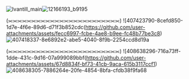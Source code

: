 ![Ivantill_main](https://github.com/user-attachments/assets/ac12e16f-32ef-4e71-8547-e2322512651f)![12166193_b9195](https://github.com/user-attachments/assets/d11766c1-8da1-4abe-ae65-57a6f5a77006)


(⫘⫘⫘⫘⫘⫘⫘⫘⫘⫘⫘⫘⫘⫘⫘⫘⫘⫘⫘⫘⫘⫘⫘⫘)
![407423790-8cefd850-1d7e-4f6e-89d6-d71f3b852cdc(https://github.com/user-attachments/assets/fecc6997-fcbe-4ae8-b9ee-fc48b77be3c8)
![407418337-8e6892e2-abe5-4040-8f9b-2254ccd8d19a](https://github.com/user-attachments/assets/8848a10d-2b87-4eca-aec5-1ce295da08d2)

(⫘⫘⫘⫘⫘⫘⫘⫘⫘⫘⫘⫘⫘⫘⫘⫘⫘⫘⫘⫘⫘⫘⫘⫘) 
![408638296-716a73ff-1dde-431c-9d16-07a999089bbf(https://github.com/user-attachments/assets/67d8834f-bf73-41cb-9aca-615b3117ccf1)
![408638305-7886264e-20fe-4854-8bfa-cfdb38f9fa68](https://github.com/user-attachments/assets/f397b408-cf51-405c-8fb4-644e0674e5ba)
